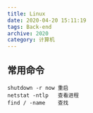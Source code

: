 ```yaml
---
title: Linux
date: 2020-04-20 15:11:19
tags: Back-end
archive: 2020
category: 计算机
---
```

## 常用命令

```
shutdown -r now 重启
netstat -ntlp	查看进程
find / -name	查找
```
